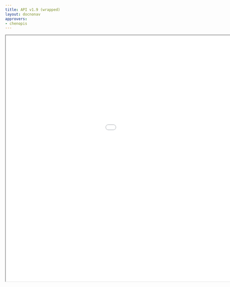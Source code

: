```yaml
---
title: API v1.9 (wrapped)
layout: docnonav
approvers:
- chenopis
---
```


<iframe src="/docs/reference/generated/kubernetes-api/{{page.version}}/index.html" width="1250" height="800" scrolling="auto"></iframe>
